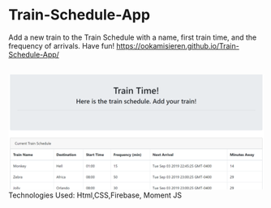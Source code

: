 # Train-Schedule-App
Add a new train to the Train Schedule with a name, first train time, and the frequency of arrivals. Have fun! 
https://ookamisieren.github.io/Train-Schedule-App/
<br>
<br>

![](./assets/images/train.PNG)
Technologies Used: Html,CSS,Firebase, Moment JS
